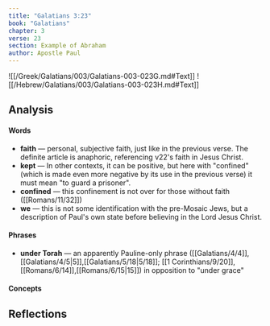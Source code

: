 ```yaml
---
title: "Galatians 3:23"
book: "Galatians"
chapter: 3
verse: 23
section: Example of Abraham
author: Apostle Paul
---
```

![[/Greek/Galatians/003/Galatians-003-023G.md#Text]]
![[/Hebrew/Galatians/003/Galatians-003-023H.md#Text]]

## Analysis

#### Words
- **faith** — personal, subjective faith, just like in the previous verse.  The definite article is anaphoric, referencing v22's faith in Jesus Christ.
- **kept** — In other contexts, it can be positive, but here with "confined" (which is made even more negative by its use in the previous verse) it must mean "to guard a prisoner".
- **confined** — this confinement is not over for those without faith ([[Romans/11/32]])
- **we** — this is not some identification with the pre-Mosaic Jews, but a description of Paul's own state before believing in the Lord Jesus Christ.

#### Phrases
- **under Torah** — an apparently Pauline-only phrase ([[Galatians/4/4]],[[Galatians/4/5|5]],[[Galatians/5/18|5/18]]; [[1 Corinthians/9/20]], [[Romans/6/14]],[[Romans/6/15|15]]) in opposition to "under grace"

#### Concepts

## Reflections
